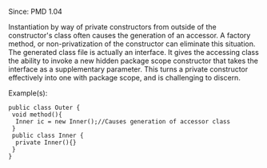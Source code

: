 Since: PMD 1.04

Instantiation by way of private constructors from outside of the constructor's class often causes the 
generation of an accessor. A factory method, or non-privatization of the constructor can eliminate this 
situation. The generated class file is actually an interface.  It gives the accessing class the ability 
to invoke a new hidden package scope constructor that takes the interface as a supplementary parameter. 
This turns a private constructor effectively into one with package scope, and is challenging to discern.

Example(s):
```
public class Outer {
 void method(){
  Inner ic = new Inner();//Causes generation of accessor class
 }
 public class Inner {
  private Inner(){}
 }
}
```
